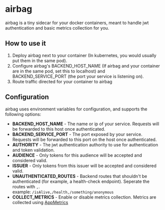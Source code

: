 # airbag
airbag is a tiny sidecar for your docker containers, meant to handle jwt authentication and basic metrics collection for you.

## How to use it
1. Deploy airbag next to your container (In kubernetes, you would usually put them in the same pod).  
2. Configure airbag's BACKEND_HOST_NAME (If airbag and your container are in the same pod, set this to localhost) and BACKEND_SERVICE_PORT (the port your service is listening on). 
3. Route traffic directed for your container to airbag 

## Configuration
airbag uses environment variables for configuration, and supports the following options:
* **BACKEND_HOST_NAME** - The name or ip of your service. Requests will be forwarded to this host once authenticated.
* **BACKEND_SERVICE_PORT** - The port exposed by your service. Requests will be forwarded to this port on the host once authenticated.
* **AUTHORITY** - The jwt authentication authority to use for authentication and token validation.
* **AUDIENCE** - Only tokens for this audience will be accepted and considered valid.
* **ISSUER** - Only tokens from this issuer will be accepted and considered valid.
* **UNAUTHENTICATED_ROUTES** - Backend routes that shouldn't be authenticated (for example, a health-check endpoint). Seperate the routes with `,`.  
example: `/isAlive,/health,/something/anonymous`
* **COLLECT_METRICS** - Enable or disable metrics collection. Metrics are collected using [AppMetrics](https://github.com/AppMetrics/AppMetrics)

